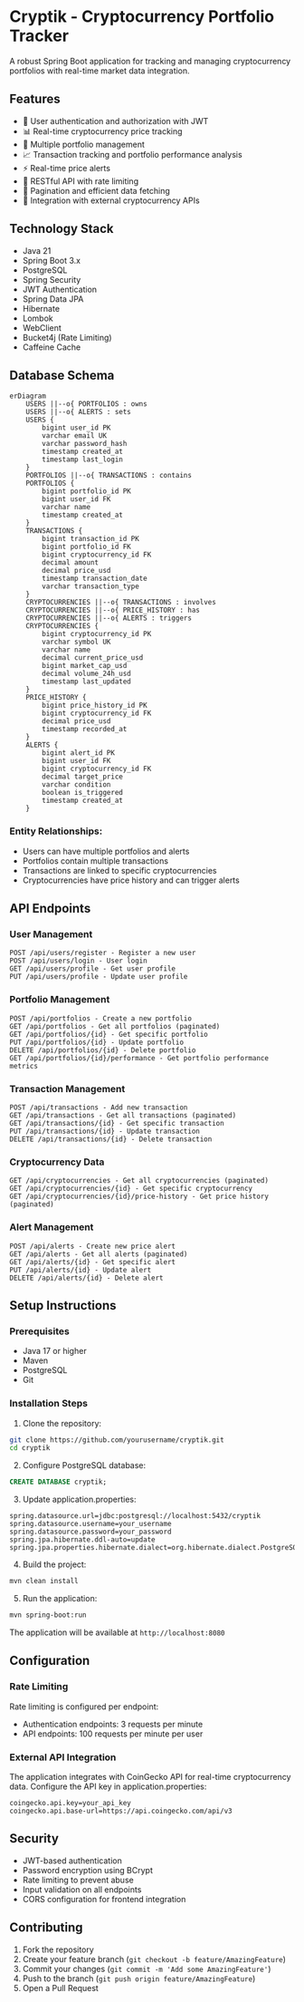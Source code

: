 # Cryptik - Cryptocurrency Portfolio Tracker

A robust Spring Boot application for tracking and managing cryptocurrency portfolios with real-time market data integration.

## Features

- 🔐 User authentication and authorization with JWT
- 📊 Real-time cryptocurrency price tracking
- 💼 Multiple portfolio management
- 📈 Transaction tracking and portfolio performance analysis
- ⚡ Real-time price alerts
- 📱 RESTful API with rate limiting
- 📄 Pagination and efficient data fetching
- 🔄 Integration with external cryptocurrency APIs

## Technology Stack

- Java 21
- Spring Boot 3.x
- PostgreSQL
- Spring Security
- JWT Authentication
- Spring Data JPA
- Hibernate
- Lombok
- WebClient
- Bucket4j (Rate Limiting)
- Caffeine Cache

## Database Schema

```mermaid
erDiagram
    USERS ||--o{ PORTFOLIOS : owns
    USERS ||--o{ ALERTS : sets
    USERS {
        bigint user_id PK
        varchar email UK
        varchar password_hash
        timestamp created_at
        timestamp last_login
    }
    PORTFOLIOS ||--o{ TRANSACTIONS : contains
    PORTFOLIOS {
        bigint portfolio_id PK
        bigint user_id FK
        varchar name
        timestamp created_at
    }
    TRANSACTIONS {
        bigint transaction_id PK
        bigint portfolio_id FK
        bigint cryptocurrency_id FK
        decimal amount
        decimal price_usd
        timestamp transaction_date
        varchar transaction_type
    }
    CRYPTOCURRENCIES ||--o{ TRANSACTIONS : involves
    CRYPTOCURRENCIES ||--o{ PRICE_HISTORY : has
    CRYPTOCURRENCIES ||--o{ ALERTS : triggers
    CRYPTOCURRENCIES {
        bigint cryptocurrency_id PK
        varchar symbol UK
        varchar name
        decimal current_price_usd
        bigint market_cap_usd
        decimal volume_24h_usd
        timestamp last_updated
    }
    PRICE_HISTORY {
        bigint price_history_id PK
        bigint cryptocurrency_id FK
        decimal price_usd
        timestamp recorded_at
    }
    ALERTS {
        bigint alert_id PK
        bigint user_id FK
        bigint cryptocurrency_id FK
        decimal target_price
        varchar condition
        boolean is_triggered
        timestamp created_at
    }
```

### Entity Relationships:
- Users can have multiple portfolios and alerts
- Portfolios contain multiple transactions
- Transactions are linked to specific cryptocurrencies
- Cryptocurrencies have price history and can trigger alerts

## API Endpoints

### User Management
```
POST /api/users/register - Register a new user
POST /api/users/login - User login
GET /api/users/profile - Get user profile
PUT /api/users/profile - Update user profile
```

### Portfolio Management
```
POST /api/portfolios - Create a new portfolio
GET /api/portfolios - Get all portfolios (paginated)
GET /api/portfolios/{id} - Get specific portfolio
PUT /api/portfolios/{id} - Update portfolio
DELETE /api/portfolios/{id} - Delete portfolio
GET /api/portfolios/{id}/performance - Get portfolio performance metrics
```

### Transaction Management
```
POST /api/transactions - Add new transaction
GET /api/transactions - Get all transactions (paginated)
GET /api/transactions/{id} - Get specific transaction
PUT /api/transactions/{id} - Update transaction
DELETE /api/transactions/{id} - Delete transaction
```

### Cryptocurrency Data
```
GET /api/cryptocurrencies - Get all cryptocurrencies (paginated)
GET /api/cryptocurrencies/{id} - Get specific cryptocurrency
GET /api/cryptocurrencies/{id}/price-history - Get price history (paginated)
```

### Alert Management
```
POST /api/alerts - Create new price alert
GET /api/alerts - Get all alerts (paginated)
GET /api/alerts/{id} - Get specific alert
PUT /api/alerts/{id} - Update alert
DELETE /api/alerts/{id} - Delete alert
```

## Setup Instructions

### Prerequisites
- Java 17 or higher
- Maven
- PostgreSQL
- Git

### Installation Steps

1. Clone the repository:
```bash
git clone https://github.com/yourusername/cryptik.git
cd cryptik
```

2. Configure PostgreSQL database:
```sql
CREATE DATABASE cryptik;
```

3. Update application.properties:
```properties
spring.datasource.url=jdbc:postgresql://localhost:5432/cryptik
spring.datasource.username=your_username
spring.datasource.password=your_password
spring.jpa.hibernate.ddl-auto=update
spring.jpa.properties.hibernate.dialect=org.hibernate.dialect.PostgreSQLDialect
```

4. Build the project:
```bash
mvn clean install
```

5. Run the application:
```bash
mvn spring-boot:run
```

The application will be available at `http://localhost:8080`

## Configuration

### Rate Limiting
Rate limiting is configured per endpoint:
- Authentication endpoints: 3 requests per minute
- API endpoints: 100 requests per minute per user

### External API Integration
The application integrates with CoinGecko API for real-time cryptocurrency data. Configure the API key in application.properties:
```properties
coingecko.api.key=your_api_key
coingecko.api.base-url=https://api.coingecko.com/api/v3
```

## Security

- JWT-based authentication
- Password encryption using BCrypt
- Rate limiting to prevent abuse
- Input validation on all endpoints
- CORS configuration for frontend integration

## Contributing

1. Fork the repository
2. Create your feature branch (`git checkout -b feature/AmazingFeature`)
3. Commit your changes (`git commit -m 'Add some AmazingFeature'`)
4. Push to the branch (`git push origin feature/AmazingFeature`)
5. Open a Pull Request
